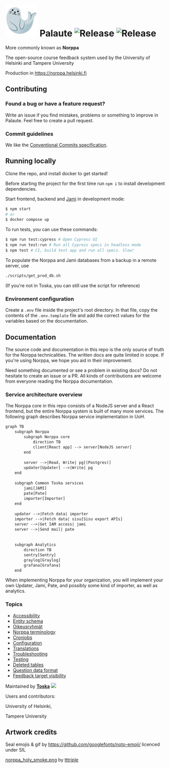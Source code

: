 # <img src=./public/seal.gif width=100px /> Palaute ![Release](https://github.com/UniversityOfHelsinkiCS/palaute/actions/workflows/production.yml/badge.svg) ![Release](https://github.com/UniversityOfHelsinkiCS/palaute/actions/workflows/staging.yml/badge.svg)

More commonly known as **Norppa**

The open-source course feedback system used by the University of Helsinki and Tampere University

Production in <https://norppa.helsinki.fi>

## Contributing

### Found a bug or have a feature request?

Write an issue if you find mistakes, problems or something to improve in Palaute.
Feel free to create a pull request.

### Commit guidelines

We like the [Conventional Commits specification](https://www.conventionalcommits.org/en/v1.0.0/).

## Running locally

Clone the repo, and install docker to get started!

Before starting the project for the first time run `npm i` to install development dependencies.

Start frontend, backend and [Jami](github.com/UniversityOfHelsinkiCS/jami) in development mode:

```bash
$ npm start
# or
$ docker compose up
```

To run tests, you can use these commands:
```bash
$ npm run test:cypress # Open Cypress UI
$ npm run test:run # Run all Cypress specs in headless mode
$ npm test # CI, build test app and run all specs. Slow!
```

To populate the Norppa and Jami databases from a backup in a remote server, use

```bash
./scripts/get_prod_db.sh
```

(If you're not in Toska, you can still use the script for reference)

### Environment configuration

Create a `.env` file inside the project's root directory. In that file, copy the contents of the `.env.template` file and add the correct values for the variables based on the documentation.

## Documentation

The source code and documentation in this repo is the only source of truth for the Norppa technicalities. The written docs are quite limited in scope. If you're using Norppa, we hope you aid in their improvement.

Need something documented or see a problem in existing docs? Do not hesitate to create an issue or a PR. All kinds of contributions are welcome from everyone reading the Norppa documentation.

### Service architecture overview

The Norppa core in this repo consists of a NodeJS server and a React frontend, but the entire Norppa system is built of many more services. The following graph describes Norppa service implementation in UoH.

```mermaid
graph TB
    subgraph Norppa
        subgraph Norppa core
            direction TB
            client[React app] --> server[NodeJS server]
        end

        server -->|Read, Write| pg[(Postgres)]
        updater[Updater] -->|Write| pg
    end

    subgraph Common Toska services
        jami[JAMI]
        pate[Pate]
        importer[Importer]
    end

    updater -->|Fetch data| importer
    importer -->|Fetch data| sisu[Sisu export APIs]
    server -->|Get IAM access| jami
    server -->|Send mail| pate


    subgraph Analytics
        direction TB
        sentry[Sentry]
        graylog[Graylog]
        grafana[Grafana]
    end

```

When implementing Norppa for your organization, you will implement your own Updater, Jami, Pate, and possibly some kind of importer, as well as analytics.

### Topics

- [Accessibility](documentation/accessibility.md)
- [Entity schema](documentation/entity_diagram.md)
- [Oikeusryhmät](documentation/oikeusryhmat.md)
- [Norppa terminology](documentation/terminology.md)
- [Cronjobs](documentation/cronjobs.md)
- [Configuration](documentation/configuration.md)
- [Translations](documentation/translations.md)
- [Troubleshooting](documentation/troubleshooting.md)
- [Testing](documentation/testingdocument.md)
- [Deleted tables](documentation/deleted_tables.md)
- [Question data format](documentation/question_formats.md)
- [Feedback target visibility](documentation/feedback_target_visibility.md)


Maintained by **[Toska](https://toska.dev/)** <img src="https://raw.githubusercontent.com/UniversityOfHelsinkiCS/palaute/382d97e68827acfa56d1a29781e0f94e8777626b/src/client/assets/toscalogo_color.svg" width="100px" />

Users and contributors:

University of Helsinki,

Tampere University

## Artwork credits

Seal emojis & gif by https://github.com/googlefonts/noto-emoji/ licenced under SIL

[norppa_holy_smoke.png](./src/client/assets/norppa_holy_smoke.png) by [tttriple](https://github.com/tttriple)
